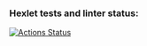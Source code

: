 ### Hexlet tests and linter status:

[![Actions Status](https://github.com/EvaBoxler/frontend-project-lvl1/workflows/hexlet-check/badge.svg)](https://github.com/EvaBoxler/frontend-project-lvl1/actions)
